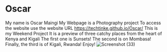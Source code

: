 # Oscar
My name is Oscar Maingi
My Webpage is a Photography project
To access the website use the website URL  https://techtinke.github.io/Oscar/
This is my Weekend Project
It is a preview of three catchy places from the heart of Kenya and Kigali
The first one is Sunsets!
The second is on Mombasa!
Finally, the third is of Kigali, Rwanda!
Enjoy!
![Screenshot (33)](https://github.com/user-attachments/assets/c9feb4c5-6f72-4817-8865-3dff2d9197e1)
